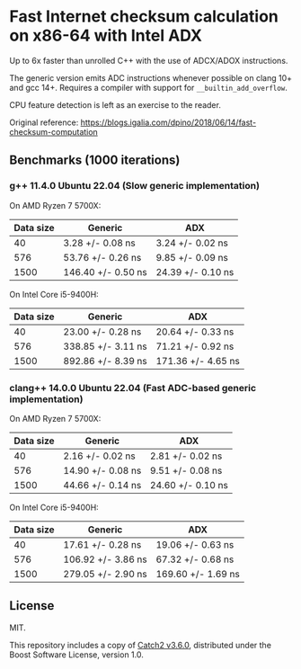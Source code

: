 Fast Internet checksum calculation on x86-64 with Intel ADX
===========================================================

Up to 6x faster than unrolled C++ with the use of ADCX/ADOX instructions.

The generic version emits ADC instructions whenever possible on clang 10+
and gcc 14+.
Requires a compiler with support for `__builtin_add_overflow`.

CPU feature detection is left as an exercise to the reader.

Original reference:
https://blogs.igalia.com/dpino/2018/06/14/fast-checksum-computation

Benchmarks (1000 iterations)
----------------------------

### g++ 11.4.0 Ubuntu 22.04 (Slow generic implementation)

On AMD Ryzen 7 5700X:

| Data size | Generic            | ADX               |
|-----------|--------------------|-------------------|
| 40        | 3.28 +/- 0.08 ns   | 3.24 +/- 0.02 ns  |
| 576       | 53.76 +/- 0.26 ns  | 9.85 +/- 0.09 ns  |
| 1500      | 146.40 +/- 0.50 ns | 24.39 +/- 0.10 ns |

On Intel Core i5-9400H:

| Data size | Generic            | ADX                |
|-----------|--------------------|--------------------|
| 40        | 23.00 +/- 0.28 ns  | 20.64 +/- 0.33 ns  |
| 576       | 338.85 +/- 3.11 ns | 71.21 +/- 0.92 ns  |
| 1500      | 892.86 +/- 8.39 ns | 171.36 +/- 4.65 ns |

### clang++ 14.0.0 Ubuntu 22.04 (Fast ADC-based generic implementation)

On AMD Ryzen 7 5700X:

| Data size | Generic            | ADX               |
|-----------|--------------------|-------------------|
| 40        | 2.16 +/- 0.02 ns   | 2.81 +/- 0.02 ns  |
| 576       | 14.90 +/- 0.08 ns  | 9.51 +/- 0.08 ns  |
| 1500      | 44.66 +/- 0.14 ns  | 24.60 +/- 0.10 ns |

On Intel Core i5-9400H:

| Data size | Generic            | ADX                |
|-----------|--------------------|--------------------|
| 40        | 17.61 +/- 0.28 ns  | 19.06 +/- 0.63 ns  |
| 576       | 106.92 +/- 3.86 ns | 67.32 +/- 0.68 ns  |
| 1500      | 279.05 +/- 2.90 ns | 169.60 +/- 1.69 ns |

License
-------

MIT.

This repository includes a copy of
[Catch2 v3.6.0](https://github.com/catchorg/Catch2/releases/tag/v3.6.0),
distributed under the Boost Software License, version 1.0.
